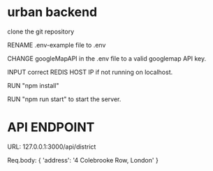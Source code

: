 # urban backend

clone the git repository

RENAME .env-example file to .env

CHANGE googleMapAPI in the .env file to a valid googlemap API key.

INPUT correct REDIS HOST IP if not running on localhost.

RUN "npm install"

RUN "npm run start" to start the server.

# API ENDPOINT

URL: 127.0.0.1:3000/api/district

Req.body: {
'address': '4 Colebrooke Row, London'
}
